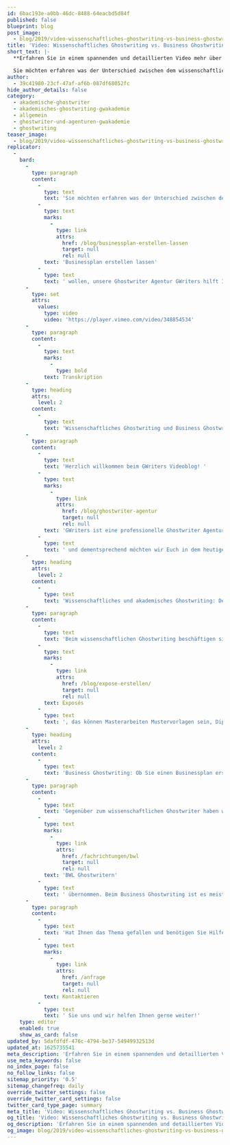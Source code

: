 ```yaml
---
id: 6bac193e-a0bb-46dc-8488-64eacbd5d84f
published: false
blueprint: blog
post_image:
  - blog/2019/video-wissenschaftliches-ghostwriting-vs-business-ghostwriting-was-steckt-dahinter/2019-07-18-Wissenschaftliches_Ghostwriting_vs_Business_Ghostwriting-Was_steckt_dahinter_classic_Thumbnail-(1).png
title: 'Video: Wissenschaftliches Ghostwriting vs. Business Ghostwriting - Was steckt dahinter?'
short_text: |-
  **Erfahren Sie in einem spannenden und detaillierten Video mehr über die Unterschiede der zwei Disziplinen im Ghostwriting und lassen Sie sich beraten!**

  Sie möchten erfahren was der Unterschied zwischen dem wissenschaftlichen Ghostwriting und dem Business Ghostwriting ist? Egal, ob Sie zum ersteren eine Bachelorarbeit, Masterarbeit oder Doktorarbeit schreiben lassen wollen oder doch eher aus dem Business Bereich kommen und Werbetexte oder einen Businessplan erstellen lassen wollen...
author:
  - 39c41980-23cf-47af-af6b-087df68052fc
hide_author_details: false
category:
  - akademische-ghostwriter
  - akademisches-ghostwriting-gwakademie
  - allgemein
  - ghostwriter-und-agenturen-gwakademie
  - ghostwriting
teaser_image:
  - blog/2019/video-wissenschaftliches-ghostwriting-vs-business-ghostwriting-was-steckt-dahinter/2019-07-18-Wissenschaftliches_Ghostwriting_vs_Business_Ghostwriting-Was_steckt_dahinter_classic_Thumbnail-(1).png
replicator:
  -
    bard:
      -
        type: paragraph
        content:
          -
            type: text
            text: 'Sie möchten erfahren was der Unterschied zwischen dem wissenschaftlichen Ghostwriting und dem Business Ghostwriting ist? Egal, ob Sie zum ersteren eine Bachelorarbeit, Masterarbeit oder Doktorarbeit schreiben lassen wollen oder doch eher aus dem Business Bereich kommen und Werbetexte oder einen '
          -
            type: text
            marks:
              -
                type: link
                attrs:
                  href: /blog/businessplan-erstellen-lassen
                  target: null
                  rel: null
            text: 'Businessplan erstellen lassen'
          -
            type: text
            text: ' wollen, unsere Ghostwriter Agentur GWriters hilft Ihnen dabei mit geprüfter Qualität, Zuverlässigkeit und Preissicherheit. Schauen Sie das Video an oder lesen Sie unsere Transkription, um zu erfahren was die grundliegenden Unterschiede zwischen den beiden Bereichen sind.'
      -
        type: set
        attrs:
          values:
            type: video
            video: 'https://player.vimeo.com/video/348854534'
      -
        type: paragraph
        content:
          -
            type: text
            marks:
              -
                type: bold
            text: Transkription
      -
        type: heading
        attrs:
          level: 2
        content:
          -
            type: text
            text: 'Wissenschaftliches Ghostwriting und Business Ghostwriting'
      -
        type: paragraph
        content:
          -
            type: text
            text: 'Herzlich willkommen beim GWriters Videoblog! '
          -
            type: text
            marks:
              -
                type: link
                attrs:
                  href: /blog/ghostwriter-agentur
                  target: null
                  rel: null
            text: 'GWriters ist eine professionelle Ghostwriter Agentur'
          -
            type: text
            text: ' und dementsprechend möchten wir Euch in dem heutigen Video einmal unsere zwein Kernbereiche vorstellen. Das Video lautet deshalb "Wissenschaftliches versus Business Ghostwriting". Warum wir diese zwei Bereiche unterscheiden, ist ganz einfach, denn beide Bereiche haben ganz ganz unterschiedliche Kriterien, nach denen unsere Ghostwriter gehen müssen und in dem Video heute stellen wir Euch diese beiden Bereiche und deren Kriterien einmal gegenüber und einmal vor.'
      -
        type: heading
        attrs:
          level: 2
        content:
          -
            type: text
            text: 'Wissenschaftliches und akademisches Ghostwriting: Definition und Charakteristiken in der Branche'
      -
        type: paragraph
        content:
          -
            type: text
            text: 'Beim wissenschaftlichen Ghostwriting beschäftigen sich unsere akademischen Ghostwriter hauptsächlich mit den hier genannten Arbeitenarten. Das sind Essays, '
          -
            type: text
            marks:
              -
                type: link
                attrs:
                  href: /blog/expose-erstellen/
                  target: null
                  rel: null
            text: Exposés
          -
            type: text
            text: ', das können Masterarbeiten Mustervorlagen sein, Diplomarbeiten aller Arten, alle möglichen Formen von wissenschaftlichen Publikationen und so weiter wie ein Businessplan oder Werbematerial. Dabei ist es natürlich wichtig, dass sich die Ghostwriter an eindeutige Kriterien halten und die wichtigsten davon gehen wir jetzt hier einmal durch. Zunächst ist es wichtig, dass ein methodisch begründetes Vorgehen vorliegt, das heißt, es wird gezeigt ob die Systematik aus eigenen Schlussfolgerung resultiert, und das Ergebnis, oder aus einer anderen Quelle. Es wird objektiv geblieben und keine subjektive Bewertung vorgenommen, sondern wirklich nach wissenschaftlichen Kriterien gegangen und auch die Systematik der wissenschaftlichen Texte, also die Einordnung des Wissens, aktuell im wissenschaftlichen Kontext und zwischen anderen Publikationen ist ganz ganz wichtig. An all diese Kriterien halten sich unsere akademischen Ghostwriter natürlich. Weiterhin ist es wichtig, dass beim wissenschaftlichen Ghostwriting eine kritische Betrachtung, auch der eigenen Thesen vorliegt, dass man sachlich und neutral bleibt und ganz ganz wichtig natürlich, dass richtige Quellenangaben vorliegen und die richtige Zitationsweise vorliegt.'
      -
        type: heading
        attrs:
          level: 2
        content:
          -
            type: text
            text: 'Business Ghostwriting: Ob Sie einen Businessplan erstellen lassen oder Werbematerial designen lassen'
      -
        type: paragraph
        content:
          -
            type: text
            text: 'Gegenüber zum wissenschaftlichen Ghostwriter haben wir nun das sogenannte Business Ghostwriting, wo ist dann eher um Vorträge zu Fachtagungen geht, Informationsbroschüren, um Stellungnahmen, Präsentation, Fachartikel, Analysen und so weiter. Da natürlich auch solche Texte ein hervorragendes Fachwissen und Schreibtalent erfordern, werden solche Business-Projekte zumeist von unseren '
          -
            type: text
            marks:
              -
                type: link
                attrs:
                  href: /fachrichtungen/bwl
                  target: null
                  rel: null
            text: 'BWL Ghostwritern'
          -
            type: text
            text: ' übernommen. Beim Business Ghostwriting ist es meist ganz ganz wichtig, dass mit den Informationen auch vertraulich umgegangen wird Grundsätzlich ist bei all unseren akademischen Ghostwriter und natürlich auch bei den Business Ghostwritern Diskretion an erster Stelle. Das heißt, die Informationen werden bei uns, bei GWriters, immer vertraulich behandelt. Wichtig ist auch, dass man den Ausdruck etwas unterscheidet. Man muss sich nicht wie im wissenschaftlichen Arbeiten so sehr spezifisch ausdrücken aber schon auf einem Business Level. Man sollte politisch korrekt bleiben, was unsere Business Ghostwriter eben auch tun und auf eine kurze und knappe aber dadurch präzise und prägnante Ausdrucksweise achten Weiterhin ist es wichtig eine detaillierte Konkurrenzanalyse zu betreiben und teilweise eben zielgerichtete grafische Elemente mit in die Arbeit einzubringen und dementsprechend die Ergebnisse ordentlich und geschmackvoll zu visualisieren. Ich hoffe ich konnte Euch dazu einmal das wissenschaftliche Ghostwriting dem Business Ghostwriting gegenüberstellen und etwas besser erklären was die Kriterien unserer akademischen Ghostwriter und unserer Business Ghostwriter sind und freue mich, dass Ihr auch diesmal wieder mit dabei wart.'
      -
        type: paragraph
        content:
          -
            type: text
            text: 'Hat Ihnen das Thema gefallen und benötigen Sie Hilfe beim Erstellen Ihres gewünschten wissenschaftlichen oder Business Textes? '
          -
            type: text
            marks:
              -
                type: link
                attrs:
                  href: /anfrage
                  target: null
                  rel: null
            text: Kontaktieren
          -
            type: text
            text: ' Sie uns und wir helfen Ihnen gerne weiter!'
    type: editor
    enabled: true
    show_as_card: false
updated_by: 5dafdfdf-476c-4794-be37-54949932513d
updated_at: 1625735541
meta_description: 'Erfahren Sie in einem spannenden und detaillierten Video mehr über die Unterschiede der zwei Disziplinen im Ghostwriting und lassen Sie sich beraten!'
use_meta_keywords: false
no_index_page: false
no_follow_links: false
sitemap_priority: '0.5'
sitemap_changefreq: daily
override_twitter_settings: false
override_twitter_card_settings: false
twitter_card_type_page: summary
meta_title: 'Video: Wissenschaftliches Ghostwriting vs. Business Ghostwriting'
og_title: 'Video: Wissenschaftliches Ghostwriting vs. Business Ghostwriting'
og_description: 'Erfahren Sie in einem spannenden und detaillierten Video mehr über die Unterschiede der zwei Disziplinen im Ghostwriting und lassen Sie sich beraten!'
og_image: blog/2019/video-wissenschaftliches-ghostwriting-vs-business-ghostwriting-was-steckt-dahinter/2019-07-18-Wissenschaftliches_Ghostwriting_vs_Business_Ghostwriting-Was_steckt_dahinter_classic_Thumbnail-(1).png
---
```

